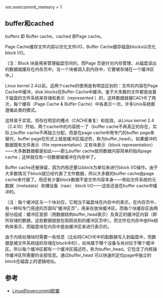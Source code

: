 vm.overcommit_memory = 1

## buffer和cached

buffers 即 Buffer cache，cached 即Page cache。

Page Cache缓存文件内容以优化文件I/O，Buffer Cache缓存磁盘blocks以优化block I/O。

（注：Block 块是用来管理磁盘空间的，而Page 页是针对内存管理，从磁盘读出的数据就缓存在内存页中。当一个块被调入到内存中，它要被存储在一个缓冲区中。）

Linux kernel 2.4以前，这两个cache的使用是有明显区别的：文件的内容在Page Cache中缓冲，disk blocks在Buffer Cache中缓冲。鉴于大多数的文件都是由基于磁盘的文件系统来存储和表示（represented ）的，这样数据就被CACHE了两次，每个缓存（Page Cache & Buffer Cache）中各表示一次。许多Unix系统都遵循此类的模式。

这样易于实现，但存在明显的槽点（CACHE重复）和低效。从Linux kernel 2.4（2.4.10）开始，两个cache中的内容统一了（buffer cache不再真正的存在，实际上buffer cache不再独立分配，而是在page cache中用专门的buffer page来替代，buffer page在形式上就是缓冲区描述符，称为buffer_head）。如果缓冲的数据既有文件表示（file representation）又有块表示（block representation）——大多数数据都是如此——那么buffer cache就将数据内容简单的指向page cache；这样就仅有一份数据被缓冲在内存中了。

Buffer cache还被保留，因为内核还要以block为单位来进行block I/O操作。由于大多数情况下block就已经代表了文件数据，所以大多数的buffer cache由page cache来代替了。但还有少量block数据不是文件内容本身——例如文件系统的元数据（metadata）和裸设备（raw） block I/O——这些还是在buffer cache中缓冲的。

（注：每个缓冲区与一个块对应，它相当于磁盘块在内存中的表示。在内存页中，有一种叫专门用途的页面叫“缓冲区页”，用来存放块缓冲区。而每个块缓存区由两部分组成：缓冲区首部（用数据结构buffer_head表示）及真正的缓冲区内容（即所存储的数据，这些数据就放在刚刚说到的缓冲区页中）。而文件在内存中由file结构体表示，而磁盘块在内存中是由缓冲区来进行表示的。

由于内核处理块时需要一些信息（比如将CACHE中的脏数据写入到磁盘中，而数据是被文件系统组织存储在block中的），如块属于哪个设备与块对应于哪个缓冲区。所以每个缓冲区都有一个缓冲区描述符，称为buffer_head。它包含了内核操作缓冲区所需要的全部信息。通过buffer_head 可以快速的定位page中独立的block在磁盘上的逻辑地址。


## 参考
* [Linux的overcommit配置](http://www.firefoxbug.com/index.php/archives/2800/)